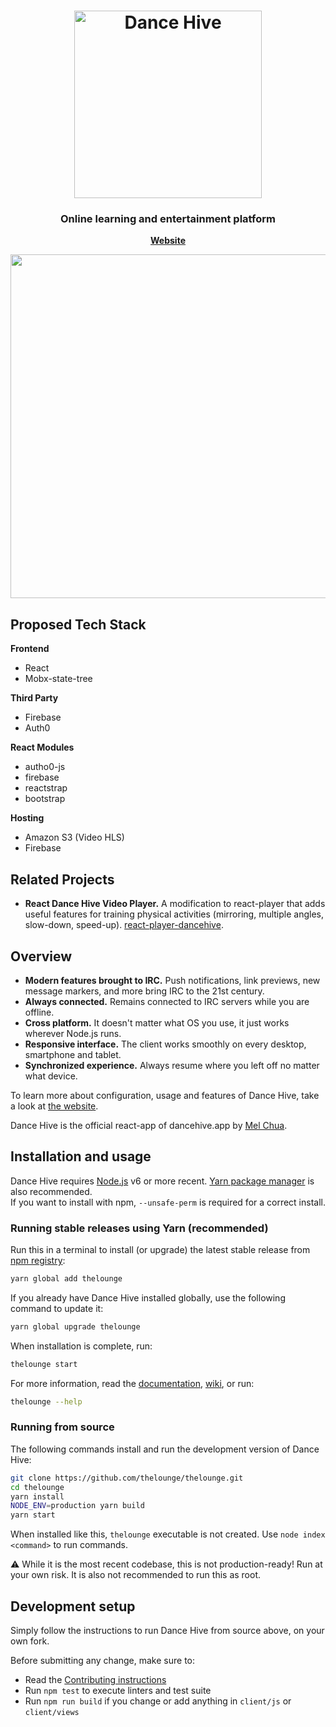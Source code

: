 <h1 align="center">
	<img
		width="300"
		alt="Dance Hive"
		src="https://raw.githubusercontent.com/thelounge/thelounge/master/client/img/logo-vertical-transparent-bg.svg?sanitize=true">
</h1>

<h3 align="center">
	Online learning and entertainment platform
</h3>

<p align="center">
	<strong>
		<a href="https://dancehive.app/">Website</a>
	</strong>
</p>

<p align="center">
	<img src="https://raw.githubusercontent.com/thelounge/thelounge.github.io/master/img/thelounge-screenshot.png" width="550">
</p>

## Proposed Tech Stack

**Frontend**
* React 
* Mobx-state-tree

**Third Party**
* Firebase
* Auth0

**React Modules**
* autho0-js
* firebase
* reactstrap
* bootstrap

**Hosting**
* Amazon S3 (Video HLS)
* Firebase

## Related Projects

* **React Dance Hive Video Player.** A modification to react-player that adds useful features for training physical activities (mirroring, multiple angles, slow-down, speed-up). 
[react-player-dancehive](https://github.com/melchua/dh-video-player).


## Overview

* **Modern features brought to IRC.** Push notifications, link previews, new message markers, and more bring IRC to the 21st century.
* **Always connected.** Remains connected to IRC servers while you are offline.
* **Cross platform.** It doesn't matter what OS you use, it just works wherever Node.js runs.
* **Responsive interface.** The client works smoothly on every desktop, smartphone and tablet.
* **Synchronized experience.** Always resume where you left off no matter what device.

To learn more about configuration, usage and features of Dance Hive, take a look at [the website](https://dancehive.app).

Dance Hive is the official react-app of dancehive.app by [Mel Chua](https://github.com/melchua).

## Installation and usage

Dance Hive requires [Node.js](https://nodejs.org/) v6 or more recent.
[Yarn package manager](https://yarnpkg.com/) is also recommended.  
If you want to install with npm, `--unsafe-perm` is required for a correct install.

### Running stable releases using Yarn (recommended)

Run this in a terminal to install (or upgrade) the latest stable release from
[npm registry](https://www.npmjs.com/):

```sh
yarn global add thelounge
```

If you already have Dance Hive installed globally, use the following command to update it:

```sh
yarn global upgrade thelounge
```

When installation is complete, run:

```sh
thelounge start
```

For more information, read the [documentation](https://thelounge.chat/docs/), [wiki](https://github.com/thelounge/thelounge/wiki), or run:

```sh
thelounge --help
```

### Running from source

The following commands install and run the development version of Dance Hive:

```sh
git clone https://github.com/thelounge/thelounge.git
cd thelounge
yarn install
NODE_ENV=production yarn build
yarn start
```

When installed like this, `thelounge` executable is not created. Use `node index <command>` to run commands.

⚠️ While it is the most recent codebase, this is not production-ready! Run at
your own risk. It is also not recommended to run this as root.

## Development setup

Simply follow the instructions to run Dance Hive from source above, on your own
fork.

Before submitting any change, make sure to:

- Read the [Contributing instructions](https://github.com/thelounge/thelounge/blob/master/.github/CONTRIBUTING.md#contributing)
- Run `npm test` to execute linters and test suite
- Run `npm run build` if you change or add anything in `client/js` or `client/views`